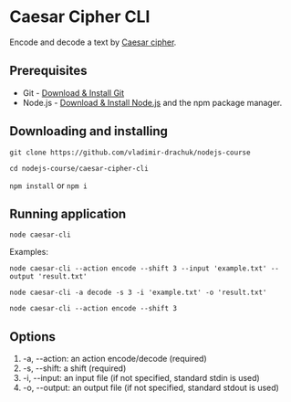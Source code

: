 # Caesar Cipher CLI
Encode and decode a text by [Caesar cipher](https://en.wikipedia.org/wiki/Caesar_cipher).

## Prerequisites 
* Git - [Download & Install Git](https://git-scm.com/downloads)
* Node.js - [Download & Install Node.js](https://nodejs.org/en/download/) and the npm package manager.

## Downloading and installing
`git clone https://github.com/vladimir-drachuk/nodejs-course`

`cd nodejs-course/caesar-cipher-cli`

`npm install` or `npm i`

## Running application
`node caesar-cli`

Examples:

`node caesar-cli --action encode --shift 3 --input 'example.txt' --output 'result.txt'`

`node caesar-cli -a decode -s 3 -i 'example.txt' -o 'result.txt'`

`node caesar-cli --action encode --shift 3`

## Options
1. -a, --action: an action encode/decode (required)
2. -s, --shift: a shift (required)
3. -i, --input: an input file (if not specified, standard stdin is used)
4. -o, --output: an output file (if not specified, standard stdout is used)
